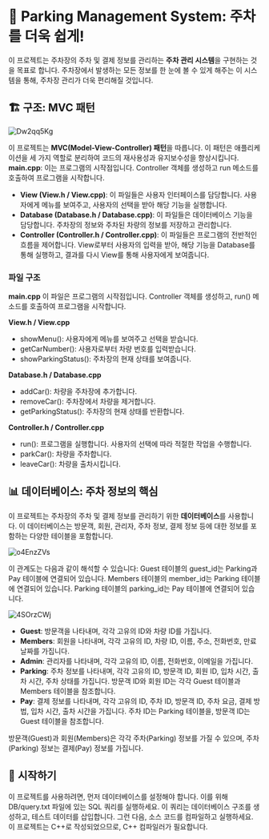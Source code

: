 # **🚗 Parking Management System: 주차를 더욱 쉽게!**


이 프로젝트는 주차장의 주차 및 결제 정보를 관리하는 **주차 관리 시스템**을 구현하는 것을 목표로 합니다. 
주차장에서 발생하는 모든 정보를 한 눈에 볼 수 있게 해주는 이 시스템을 통해, 주차장 관리가 더욱 편리해질 것입니다.

## **🏗️ 구조: MVC 패턴**
![Dw2qq5Kg](https://github.com/JHyeok97/Parking/assets/64429035/5202d2a9-526f-48ef-b9a5-5da7bdf8c845)

이 프로젝트는 **MVC(Model-View-Controller) 패턴**을 따릅니다. 이 패턴은 애플리케이션을 세 가지 역할로 분리하여 코드의 재사용성과 유지보수성을 향상시킵니다.
**main.cpp**: 이는 프로그램의 시작점입니다. Controller 객체를 생성하고 run 메소드를 호출하여 프로그램을 시작합니다.

- **View (View.h / View.cpp)**: 이 파일들은 사용자 인터페이스를 담당합니다. 사용자에게 메뉴를 보여주고, 사용자의 선택을 받아 해당 기능을 실행합니다.
- **Database (Database.h / Database.cpp)**: 이 파일들은 데이터베이스 기능을 담당합니다. 주차장의 정보와 주차된 차량의 정보를 저장하고 관리합니다.
- **Controller (Controller.h / Controller.cpp)**: 이 파일들은 프로그램의 전반적인 흐름을 제어합니다. View로부터 사용자의 입력을 받아, 해당 기능을 Database를 통해 실행하고, 결과를 다시 View를 통해 사용자에게 보여줍니다.

### **파일 구조**

**main.cpp**
이 파일은 프로그램의 시작점입니다. Controller 객체를 생성하고, run() 메소드를 호출하여 프로그램을 시작합니다.

**View.h / View.cpp**

- showMenu(): 사용자에게 메뉴를 보여주고 선택을 받습니다.
- getCarNumber(): 사용자로부터 차량 번호를 입력받습니다.
- showParkingStatus(): 주차장의 현재 상태를 보여줍니다.

**Database.h / Database.cpp**

- addCar(): 차량을 주차장에 추가합니다.
- removeCar(): 주차장에서 차량을 제거합니다.
- getParkingStatus(): 주차장의 현재 상태를 반환합니다.

**Controller.h / Controller.cpp**

- run(): 프로그램을 실행합니다. 사용자의 선택에 따라 적절한 작업을 수행합니다.
- parkCar(): 차량을 주차합니다.
- leaveCar(): 차량을 출차시킵니다.


## **📊 데이터베이스: 주차 정보의 핵심**

이 프로젝트는 주차장의 주차 및 결제 정보를 관리하기 위한 **데이터베이스**를 사용합니다. 
이 데이터베이스는 방문객, 회원, 관리자, 주차 정보, 결제 정보 등에 대한 정보를 포함하는 다양한 테이블을 포함합니다.

![o4EnzZVs](https://github.com/JHyeok97/Parking/assets/64429035/821d86a1-a93a-4128-85c5-22ce0d62dbde)

이 관계도는 다음과 같이 해석할 수 있습니다:
Guest 테이블의 guest_id는 Parking과 Pay 테이블에 연결되어 있습니다.
Members 테이블의 member_id는 Parking 테이블에 연결되어 있습니다.
Parking 테이블의 parking_id는 Pay 테이블에 연결되어 있습니다.

![4SOrzCWj](https://github.com/JHyeok97/Parking/assets/64429035/9440d19f-1edf-4d74-882f-95ad0c1b31e8)

- **Guest**: 방문객을 나타내며, 각각 고유의 ID와 차량 ID를 가집니다.
- **Members**: 회원을 나타내며, 각각 고유의 ID, 차량 ID, 이름, 주소, 전화번호, 만료 날짜를 가집니다.
- **Admin**: 관리자를 나타내며, 각각 고유의 ID, 이름, 전화번호, 이메일을 가집니다.
- **Parking**: 주차 정보를 나타내며, 각각 고유의 ID, 방문객 ID, 회원 ID, 입차 시간, 출차 시간, 주차 상태를 가집니다. 방문객 ID와 회원 ID는 각각 Guest 테이블과 Members 테이블을 참조합니다.
- **Pay**: 결제 정보를 나타내며, 각각 고유의 ID, 주차 ID, 방문객 ID, 주차 요금, 결제 방법, 입차 시간, 출차 시간을 가집니다. 주차 ID는 Parking 테이블을, 방문객 ID는 Guest 테이블을 참조합니다.

방문객(Guest)과 회원(Members)은 각각 주차(Parking) 정보를 가질 수 있으며, 주차(Parking) 정보는 결제(Pay) 정보를 가집니다.

## **🚀 시작하기**

이 프로젝트를 사용하려면, 먼저 데이터베이스를 설정해야 합니다. 
이를 위해 DB/query.txt 파일에 있는 SQL 쿼리를 실행하세요. 
이 쿼리는 데이터베이스 구조를 생성하고, 테스트 데이터를 삽입합니다.
그런 다음, 소스 코드를 컴파일하고 실행하세요. 이 프로젝트는 C++로 작성되었으므로, C++ 컴파일러가 필요합니다.
